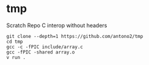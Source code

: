 # tmp
Scratch Repo
C interop without headers

```
git clone --depth=1 https://github.com/antono2/tmp
cd tmp
gcc -c -fPIC include/array.c
gcc -fPIC -shared array.o
v run .
```
